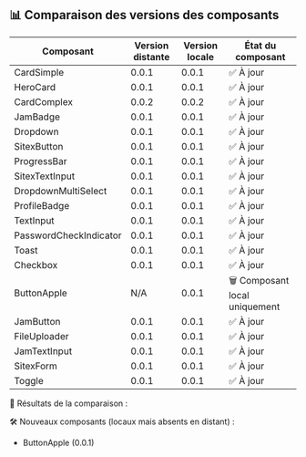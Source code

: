 
## 📊 Comparaison des versions des composants

| Composant                      | Version distante     | Version locale       | État du composant        |
|--------------------------------|----------------------|----------------------|---------------------------|
| CardSimple                     | 0.0.1                | 0.0.1                | ✅ À jour               |
| HeroCard                       | 0.0.1                | 0.0.1                | ✅ À jour               |
| CardComplex                    | 0.0.2                | 0.0.2                | ✅ À jour               |
| JamBadge                       | 0.0.1                | 0.0.1                | ✅ À jour               |
| Dropdown                       | 0.0.1                | 0.0.1                | ✅ À jour               |
| SitexButton                    | 0.0.1                | 0.0.1                | ✅ À jour               |
| ProgressBar                    | 0.0.1                | 0.0.1                | ✅ À jour               |
| SitexTextInput                 | 0.0.1                | 0.0.1                | ✅ À jour               |
| DropdownMultiSelect            | 0.0.1                | 0.0.1                | ✅ À jour               |
| ProfileBadge                   | 0.0.1                | 0.0.1                | ✅ À jour               |
| TextInput                      | 0.0.1                | 0.0.1                | ✅ À jour               |
| PasswordCheckIndicator         | 0.0.1                | 0.0.1                | ✅ À jour               |
| Toast                          | 0.0.1                | 0.0.1                | ✅ À jour               |
| Checkbox                       | 0.0.1                | 0.0.1                | ✅ À jour               |
| ButtonApple                    | N/A                  | 0.0.1                | 🗑 Composant local uniquement |
| JamButton                      | 0.0.1                | 0.0.1                | ✅ À jour               |
| FileUploader                   | 0.0.1                | 0.0.1                | ✅ À jour               |
| JamTextInput                   | 0.0.1                | 0.0.1                | ✅ À jour               |
| SitexForm                      | 0.0.1                | 0.0.1                | ✅ À jour               |
| Toggle                         | 0.0.1                | 0.0.1                | ✅ À jour               |


📍 Résultats de la comparaison :

🛠️  Nouveaux composants (locaux mais absents en distant) :
- ButtonApple (0.0.1)
